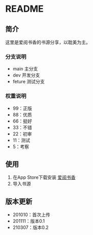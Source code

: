 # README

## 简介

这里是爱阅书香的书源分享，以耽美为主。

### 分支说明

- main 主分支
- dev 开发分支
- feture 测试分支

### 权重说明

- 99：正版
- 88：优质
- 66：挺好
- 33：不错
- 22：初审
- 11：测试
- 5：考察

## 使用

1. 在App Store下载安装 [爱阅书香](https://apps.apple.com/cn/app/%E7%88%B1%E9%98%85%E4%B9%A6%E9%A6%99/id1137819437)
2. 导入书源

## 版本更新

- 201010：首次上传
- 201111：版本0.1
- 210307：版本0.2
